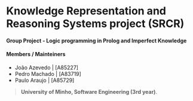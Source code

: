 # Knowledge Representation and Reasoning Systems project (SRCR)
#### Group Project - Logic programming in Prolog and Imperfect Knowledge

#### Members / Mainteiners 

- João Azevedo    | [A85227]
- Pedro Machado | [A83719]
- Paulo Araujo | [A85729]

>**University of Minho, Software Engineering (3rd year)**.
